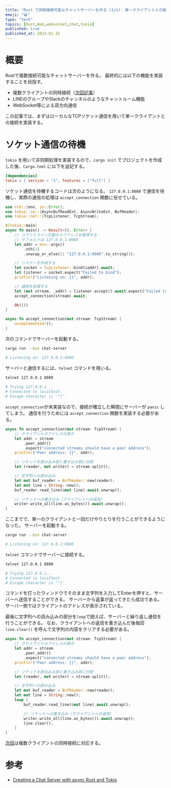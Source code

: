 ```yaml
---
title: "Rust で同時接続可能なチャットサーバーを作る (1/n): 単一クライアントとの接続"
emoji: "😀"
type: "tech"
topics: [Rust,Web,websocket,chat,tokio]
published: true
published_at: 2023-01-31
---
```

# 概要

Rustで複数接続可能なチャットサーバーを作る。
最終的には以下の機能を実装することを目指す。
- 複数クライアントの同時接続（[次回記事](https://zenn.dev/yongikim/articles/rust-chat-server-2)）
- LINEのグループやSlackのチャンネルのようなチャットルーム機能
- WebSocket等による双方向通信

この記事では、まずはローカルなTCPソケット通信を用いて単一クライアントとの接続を実装する。

# ソケット通信の待機

`tokio` を用いて非同期処理を実装するので、`cargo init` でプロジェクトを作成した後、`Cargo.toml` に以下を追記する。

```toml
[dependencies]
tokio = { version = "1", features = ["full"] }
```

ソケット通信を待機するコードは次のようになる。
`127.0.0.1:8080` で通信を待機し、実際の通信の処理は `accept_connection` 関数に任せている。

```rust:src/bin/chat-server.rs
use std::{env, io::Error};
use tokio::io::{AsyncBufReadExt, AsyncWriteExt, BufReader};
use tokio::net::{TcpListener, TcpStream};

#[tokio::main]
async fn main() -> Result<(), Error> {
    // コマンドライン引数からアドレスを取得する
    // デフォルトは 127.0.0.1:8080
    let addr = env::args()
        .nth(1)
        .unwrap_or_else(|| "127.0.0.1:8080".to_string());

    // リスナーを作成する
    let socket = TcpListener::bind(&addr).await;
    let listener = socket.expect("Failed to bind");
    println!("Listening on: {}", addr);

    // 通信を処理する
    let (mut stream, _addr) = listener.accept().await.expect("Failed to accept");
    accept_connection(stream).await;

    Ok(())
}

async fn accept_connection(mut stream: TcpStream) {
    unimplemented!();
}
```

次のコマンドでサーバーを起動する。

```bash
cargo run --bin chat-server

# Listening on: 127.0.0.1:8080
```

サーバーと通信するには、`telnet` コマンドを用いる。

```bash
telnet 127.0.0.1 8080
 
# Trying 127.0.0.1...
# Connected to localhost.
# Escape character is '^]'.
```

`accept_connection`が未実装なので、接続が確立した瞬間にサーバーが `panic` してしまう。
通信を行うためには `accept_connection` 関数を実装する必要がある。

```rust:src/bin/chat-server.rs
async fn accept_connection(mut stream: TcpStream) {
    // クライアントのアドレスの表示
    let addr = stream
        .peer_addr()
        .expect("connected streams should have a peer address");
    println!("Peer address: {}", addr);

    // ソケットを読み込み部と書き込み部に分割
    let (reader, mut writer) = stream.split();

    // 文字列への読み込み
    let mut buf_reader = BufReader::new(reader);
    let mut line = String::new();
    buf_reader.read_line(&mut line).await.unwrap();

    // ソケットへの書き込み（クライアントへの返信）
    writer.write_all(line.as_bytes()).await.unwrap();
}
```

ここまでで、単一のクライアントと一回だけやりとりを行うことができるようになった。
サーバーを起動する。

```bash
cargo run --bin chat-server

# Listening on: 127.0.0.1:8080
```

`telnet` コマンドでサーバーに接続する。

```bash
telnet 127.0.0.1 8080

# Trying 127.0.0.1...
# Connected to localhost.
# Escape character is '^]'.
```

コマンドを打ったウィンドウでそのまま文字列を入力してEnterを押すと、サーバーへ送信することができる。
サーバーから返事が返ってきたら成功である。
サーバー側ではクライアントのアドレスが表示されている。

最後に文字列への読み込みの部分を`loop`で囲えば、サーバーと繰り返し通信を行うことができる。
なお、クライアントへの返信を書き込んだ後毎回 `line.clear()` を呼んで文字列の内容をクリアする必要がある。

```rust:src/bin/chat-server.rs
async fn accept_connection(mut stream: TcpStream) {
    // クライアントのアドレスの表示
    let addr = stream
        .peer_addr()
        .expect("connected streams should have a peer address");
    println!("Peer address: {}", addr);

    // ソケットを読み込み部と書き込み部に分割
    let (reader, mut writer) = stream.split();

    // 文字列への読み込み
    let mut buf_reader = BufReader::new(reader);
    let mut line = String::new();
    loop {
        buf_reader.read_line(&mut line).await.unwrap();

        // ソケットへの書き込み（クライアントへの返信）
        writer.write_all(line.as_bytes()).await.unwrap();
        line.clear();
    }
}
```

[次回](https://zenn.dev/yongikim/articles/rust-chat-server-2)は複数クライアントの同時接続に対応する。

# 参考
- [Creating a Chat Server with async Rust and Tokio](https://www.youtube.com/watch?v=Iapc-qGTEBQ)

